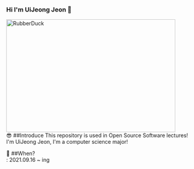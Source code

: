 ### Hi I'm UiJeong Jeon 👋
<img src="/img.jpg" width="450px" height="300px" title="px(픽셀) 크기 설정" alt="RubberDuck"></img><br/>
😎 ##Introduce
This repository is used in Open Source Software lectures!   
I'm UiJeong Jeon, I'm a computer science major! 

📆 ##When?    
 : 2021.09.16 ~ ing   


 